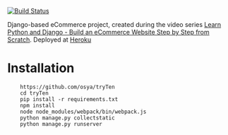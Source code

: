 [![Build Status](https://travis-ci.org/osya/tryTen.svg)](https://travis-ci.org/osya/tryTen)

Django-based eCommerce project, created during the video series [Learn Python and Django - Build an eCommerce Website Step by Step from Scratch](https://www.youtube.com/watch?v=9Wbfk16jEOk). Deployed at [Heroku](https://tryten.herokuapp.com/)

# Installation

```
    https://github.com/osya/tryTen
    cd tryTen
    pip install -r requirements.txt
    npm install
    node node_modules/webpack/bin/webpack.js
    python manage.py collectstatic
    python manage.py runserver
```
